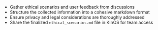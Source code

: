 - Gather ethical scenarios and user feedback from discussions
- Structure the collected information into a cohesive markdown format
- Ensure privacy and legal considerations are thoroughly addressed
- Share the finalized `ethical_scenarios.md` file in KinOS for team access